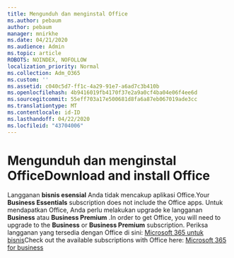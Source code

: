 ```yaml
---
title: Mengunduh dan menginstal Office
ms.author: pebaum
author: pebaum
manager: mnirkhe
ms.date: 04/21/2020
ms.audience: Admin
ms.topic: article
ROBOTS: NOINDEX, NOFOLLOW
localization_priority: Normal
ms.collection: Adm_O365
ms.custom: ''
ms.assetid: c040c5d7-ff1c-4a29-91e7-a6ad7c3b410b
ms.openlocfilehash: 4b9416019fb4170f37e2a9a0cf4ba04e06f4ee6d
ms.sourcegitcommit: 55eff703a17e500681d8fa6a87eb067019ade3cc
ms.translationtype: MT
ms.contentlocale: id-ID
ms.lasthandoff: 04/22/2020
ms.locfileid: "43704006"
---
```

# <a name="download-and-install-office"></a><span data-ttu-id="99abc-102">Mengunduh dan menginstal Office</span><span class="sxs-lookup"><span data-stu-id="99abc-102">Download and install Office</span></span>

<span data-ttu-id="99abc-103">Langganan **bisnis esensial** Anda tidak mencakup aplikasi Office.</span><span class="sxs-lookup"><span data-stu-id="99abc-103">Your **Business Essentials** subscription does not include the Office apps.</span></span> <span data-ttu-id="99abc-104">Untuk mendapatkan Office, Anda perlu melakukan upgrade ke langganan **Business** atau **Business Premium** .</span><span class="sxs-lookup"><span data-stu-id="99abc-104">In order to get Office, you will need to upgrade to the **Business** or **Business Premium** subscription.</span></span> <span data-ttu-id="99abc-105">Periksa langganan yang tersedia dengan Office di sini: [Microsoft 365 untuk bisnis](https://products.office.com/compare-all-microsoft-office-products?tab=2)</span><span class="sxs-lookup"><span data-stu-id="99abc-105">Check out the available subscriptions with Office here: [Microsoft 365 for business](https://products.office.com/compare-all-microsoft-office-products?tab=2)</span></span>
  

